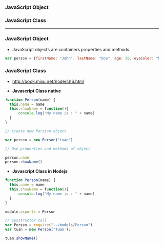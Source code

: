 ### JavaScript Object
### JavaScript Class

-----------------------------------------------------

### JavaScript Object
* JavaScript objects are containers properties and methods

```js
var person = {firstName: "John", lastName: "Doe", age: 50, eyeColor: "blue"}
```

### JavaScript Class

* http://book.mixu.net/node/ch6.html

* **Javascript Class native**
```js
function Person(name) {
  this.name = name
  this.showName = function(){
      console.log("My name is : " + name)
  }
}

// Create new Persion object

var person = new Person("tuan")

// Use properties and methods of object

person.name
person.showName()
```

* **Javascript Class in Nodejs**

```js
function Person(name) {
  this.name = name
  this.showName = function(){
      console.log("My name is : " + name)
  }
}

module.exports = Person
```

```js
// constructor call
var Person = require("../models/Person")
var tuan = new Person('Tuan');

tuan.showName()
```









